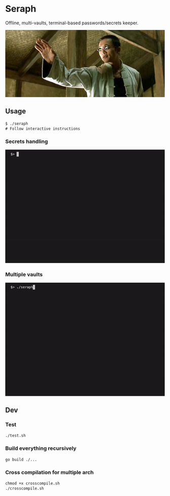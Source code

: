 # Seraph

Offline, multi-vaults, terminal-based passwords/secrets keeper.

![Seraph Matrix Banner](https://github.com/alainrk/seraph/raw/master/example/matrix.png)

## Usage
```
$ ./seraph
# Follow interactive instructions
```
### Secrets handling
![Seraph GIF Example](https://github.com/alainrk/seraph/raw/master/example/seraph.gif)

### Multiple vaults
![Multiple Vaults GIF Example](https://github.com/alainrk/seraph/raw/master/example/vaults.gif)

## Dev

### Test
```
./test.sh
```

### Build everything recursively
```
go build ./...
```

### Cross compilation for multiple arch
```
chmod +x crosscompile.sh
./crosscompile.sh
```
